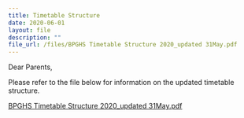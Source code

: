 ```yaml
---
title: Timetable Structure
date: 2020-06-01
layout: file
description: ""
file_url: /files/BPGHS Timetable Structure 2020_updated 31May.pdf
---
```


Dear Parents,

  

Please refer to the file below for information on the updated timetable structure.

  

[BPGHS Timetable Structure 2020\_updated 31May.pdf](https://www-bpghs-moe-edu-sg-admin.cwp.sg/qql/slot/u148/BPGHS%202020/Announcements%20&%20Updates/T3%20Updates/BPGHS%20Timetable%20Structure%202020_updated%2031May.pdf)